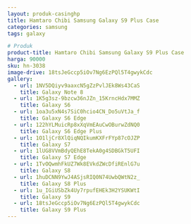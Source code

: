 ```yaml
---
layout: produk-casinghp
title: Hamtaro Chibi Samsung Galaxy S9 Plus Case
categories: samsung
tags: galaxy

# Produk
product-title: Hamtaro Chibi Samsung Galaxy S9 Plus Case
harga: 90000
sku: hn-3038
image-drive: 18tsJeGccp5iOv7Ng6EzPQl5T4gwykCdc
gallery:
  - url: 1NV5DQiyv9aaxcN5gZzPvlJEk8Ws43CaS
    title: Galaxy Note 8
  - url: 1K5g3sz-9bzcw36nJZn_15KrncHdx7MMZ
    title: Galaxy S6
  - url: 1oa3u5xN4s7SiC0hcio4CN_Do5uVtJa_f
    title: Galaxy S6 Edge
  - url: 122hYLMuicRp8xXqVmEAuCwOBurwZdNQ0
    title: Galaxy S6 Edge Plus
  - url: 1O1ljCr8XlQiqNQIkumKXFrFYp87cOJZP
    title: Galaxy S7
  - url: 1lUG8VVmBdyQEhE8TekA0g4SDBGkT5UFI
    title: Galaxy S7 Edge
  - url: 1TvOQwmhFkUZ7Wk8EVkdZWcDfiREnlG7u
    title: Galaxy S8
  - url: 1huDCNN9YwJ4ASjsRIQ0N74UwbQWtN2z_
    title: Galaxy S8 Plus
  - url: 1u_IGiUSbZk4Uy7rpufEHEk3H2YSUKWtI
    title: Galaxy S9
  - url: 18tsJeGccp5iOv7Ng6EzPQl5T4gwykCdc
    title: Galaxy S9 Plus
---
```

